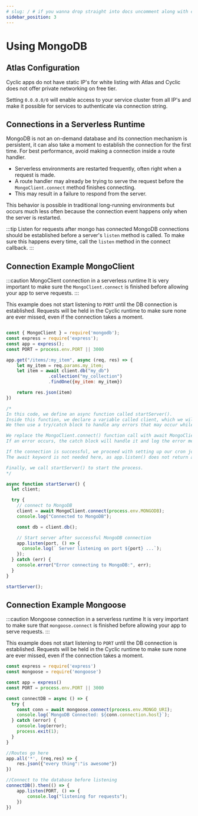 ```yaml
---
# slug: / # if you wanna drop straight into docs uncomment along with config change
sidebar_position: 3
---
```


# Using MongoDB

## Atlas Configuration
Cyclic apps do not have static IP's for white listing with Atlas and Cyclic does not offer private networking on free tier.

Setting `0.0.0.0/0` will enable access to your service cluster from all IP's and make it possible for services to authenticate via connection string.


## Connections in a Serverless Runtime

MongoDB is not an on-demand database and its connection mechanism is persistent, it can also take a moment to establish the connection for the first time. For best performance, avoid making a connection inside a route handler.

- Serverless environments are restarted frequently, often right when a request is made. 
- A route handler may already be trying to serve the request before the `MongoClient.connect` method finishes connecting.
-  This may result in a failure to respond from the server. 

This behavior is possible in traditional long-running environments but occurs much less often  because the connection event happens only when the server is restarted. 



:::tip Listen for requests after mongo has connected
MongoDB connections should be established before a server's `listen` method is called. To make sure this happens every time, call the `listen` method in the connect callback. 
:::

## Connection Example MongoClient

:::caution  MongoClient connection in a serverless runtime
It is very important to make sure the `MongoClient.connect` is finished before allowing your app to serve requests. 
:::

This example does not start listening to `PORT` until the DB connection is established. Requests will be held in the Cyclic runtime to make sure none are ever missed, even if the connection takes a moment.

```javascript

const { MongoClient } = require('mongodb');
const express = require('express');
const app = express();
const PORT = process.env.PORT || 3000

app.get("/items/:my_item", async (req, res) => {
    let my_item = req.params.my_item;
    let item = await client.db("my_db")
                .collection("my_collection")
                .findOne({my_item: my_item})

    return res.json(item)
})

/*
In this code, we define an async function called startServer(). 
Inside this function, we declare a variable called client, which we will use to hold our MongoDB connection. 
We then use a try/catch block to handle any errors that may occur while connecting to MongoDB.

We replace the MongoClient.connect() function call with await MongoClient.connect(), which returns a Promise that resolves to the client object. 
If an error occurs, the catch block will handle it and log the error message to the console.

If the connection is successful, we proceed with setting up our cron jobs and starting the server by calling app.listen(). 
The await keyword is not needed here, as app.listen() does not return a Promise.

Finally, we call startServer() to start the process.
*/

async function startServer() {
  let client;

  try {
    // connect to MongoDB
    client = await MongoClient.connect(process.env.MONGODB);
    console.log("Connected to MongoDB");

    const db = client.db();

    // Start server after successful MongoDB connection
    app.listen(port, () => {
      console.log(` Server listening on port ${port} ...`);
    });
  } catch (err) {
    console.error("Error connecting to MongoDB:", err);
  }
}

startServer();

```


## Connection Example Mongoose

:::caution  Mongoose connection in a serverless runtime
It is very important to make sure that `mongoose.connect` is finished before allowing your app to serve requests. 
:::

This example does not start listening to `PORT` until the DB connection is established. Requests will be held in the Cyclic runtime to make sure none are ever missed, even if the connection takes a moment.


```javascript
const express = require('express')
const mongoose = require('mongoose')

const app = express()
const PORT = process.env.PORT || 3000

const connectDB = async () => {
  try {
    const conn = await mongoose.connect(process.env.MONGO_URI);
    console.log(`MongoDB Connected: ${conn.connection.host}`);
  } catch (error) {
    console.log(error);
    process.exit(1);
  }
}

//Routes go here
app.all('*', (req,res) => {
    res.json({"every thing":"is awesome"})
})

//Connect to the database before listening
connectDB().then(() => {
    app.listen(PORT, () => {
        console.log("listening for requests");
    })
})
```
